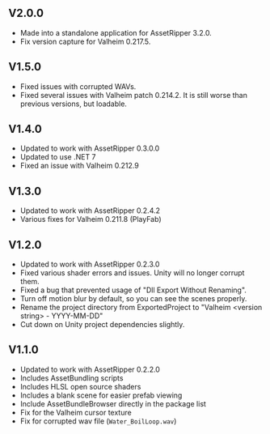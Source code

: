 ## V2.0.0
* Made into a standalone application for AssetRipper 3.2.0.
* Fix version capture for Valheim 0.217.5.

## V1.5.0
* Fixed issues with corrupted WAVs.
* Fixed several issues with Valheim patch 0.214.2. It is still worse than previous versions, but loadable.

## V1.4.0
* Updated to work with AssetRipper 0.3.0.0
* Updated to use .NET 7
* Fixed an issue with Valheim 0.212.9

## V1.3.0
* Updated to work with AssetRipper 0.2.4.2
* Various fixes for Valheim 0.211.8 (PlayFab)

## V1.2.0
* Updated to work with AssetRipper 0.2.3.0
* Fixed various shader errors and issues. Unity will no longer corrupt them.
* Fixed a bug that prevented usage of "Dll Export Without Renaming".
* Turn off motion blur by default, so you can see the scenes properly.
* Rename the project directory from ExportedProject to "Valheim \<version string\> - YYYY-MM-DD"
* Cut down on Unity project dependencies slightly.

## V1.1.0
* Updated to work with AssetRipper 0.2.2.0
* Includes AssetBundling scripts
* Includes HLSL open source shaders
* Includes a blank scene for easier prefab viewing
* Include AssetBundleBrowser directly in the package list
* Fix for the Valheim cursor texture
* Fix for corrupted wav file (`Water_BoilLoop.wav`)
